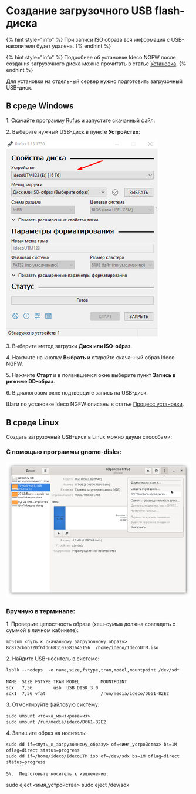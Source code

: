 # Создание загрузочного USB flash-диска

{% hint style="info" %}
При записи ISO образа вся информация с USB-накопителя будет удалена.
{% endhint %}

{% hint style="info" %}
Подробнее об установке Ideco NGFW после создания загрузочного диска можно прочитать в статье [Установка](installation-process.md).
{% endhint %}

Для установки на отдельный сервер нужно подготовить загрузочный USB-диск.

## В среде Windows

1\. Скачайте программу [Rufus](https://rufus.ie/ru/) и запустите скачанный файл.

2\. Выберите нужный USB-диск в пункте **Устройство**:

![](/.gitbook/assets/usb1.png)

3\. Выберите метод загрузки **Диск или ISO-образ**.

4\. Нажмите на кнопку **Выбрать** и откройте скачанный образ Ideco NGFW.

5\. Нажмите **Старт** и в появившемся окне выберите пункт **Запись в режиме DD-образ**.

6\. В диалоговом окне подтвердите запись на USB-диск.

Шаги по установке Ideco NGFW описаны в статье [Процесс установки](installation-process.md).

## В среде Linux

Создать загрузочный USB-диск в Linux можно двумя способами:

### С помощью программы gnome-disks:

![](/.gitbook/assets/usb2.png)

### Вручную в терминале:

1\.  Проверьте целостность образа (хеш-сумма должна совпадать с суммой в личном кабинете):
```
md5sum <путь_к_скачанному_загрузочному_образу>
8c872cb6b720f6fd6683107681645156  /home/ideco/IdecoUTM.iso
```
2\.  Найдите USB-носитель в системе:
 ```
lsblk --nodeps  -o name,size,fstype,tran,model,mountpoint /dev/sd*

NAME  SIZE FSTYPE TRAN MODEL        MOUNTPOINT
sdx   7,5G        usb  USB_DISK_3.0 
sdx1  7,5G vfat                     /run/media/ideco/D661-82E2
```
3\.  Отмонтируйте файловую систему:
```
sudo umount <точка_монтирования>
sudo umount /run/media/ideco/D661-82E2
```
4\.  Запишите образ на носитель:
```
sudo dd if=<путь_к_загрузочному_образу> of=<имя_устройства> bs=1M oflag=direct status=progress
sudo dd if=/home/ideco/IdecoUTM.iso of=/dev/sdx bs=1M oflag=direct status=progress
    ```
5\.  Подготовьте носитель к извлечению:
```
sudo eject <имя_устройства>
sudo eject /dev/sdx
 ```
